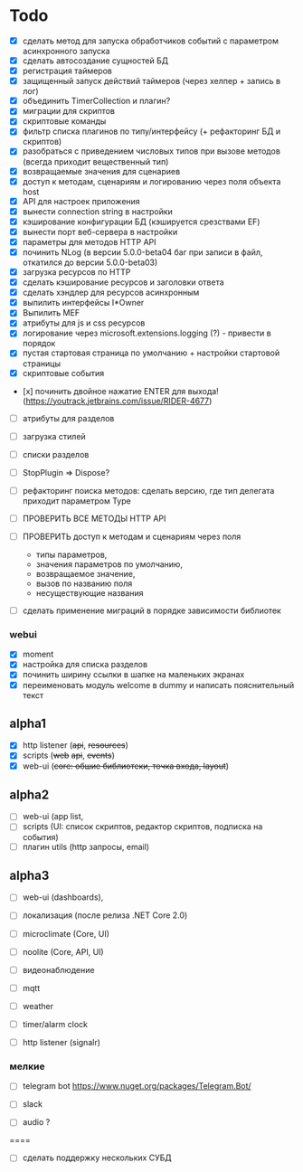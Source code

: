 ﻿# Todo

- [x] сделать метод для запуска обработчиков событий с параметром асинхронного запуска
- [x] сделать автосоздание сущностей БД
- [x] регистрация таймеров 
- [x] защищенный запуск действий таймеров (через хелпер + запись в лог)
- [x] объединить TimerCollection и плагин?
- [x] миграции для скриптов
- [x] скриптовые команды
- [x] фильтр списка плагинов по типу/интерфейсу (+ рефакторинг БД и скриптов)
- [x] разобраться с приведением числовых типов при вызове методов (всегда приходит вещественный тип)
- [x] возвращаемые значения для сценариев
- [x] доступ к методам, сценариям и логированию через поля объекта host
- [x] API для настроек приложения
- [x] вынести connection string в настройки
- [x] кэширование конфигурации БД (кэшируется срезствами EF)
- [x] вынести порт веб-сервера в настройки
- [x] параметры для методов HTTP API
- [x] починить NLog (в версии 5.0.0-beta04 баг при записи в файл, откатился до версии 5.0.0-beta03)
- [x] загрузка ресурсов по HTTP
- [x] сделать кэширование ресурсов и заголовки ответа
- [x] сделать хэндлер для ресурсов асинхронным
- [x] выпилить интерфейсы I*Owner
- [x] Выпилить MEF
- [x] атрибуты для js и css ресурсов
- [x] логирование через microsoft.extensions.logging (?) - привести в порядок
- [x] пустая стартовая страница по умолчанию + настройки стартовой страницы
- [x] скриптовые события
- [х] починить двойное нажатие ENTER для выхода! (https://youtrack.jetbrains.com/issue/RIDER-4677)

- [ ] атрибуты для разделов
- [ ] загрузка стилей
- [ ] списки разделов

- [ ] StopPlugin => Dispose?
- [ ] рефакторинг поиска методов: сделать версию, где тип делегата приходит параметром Type

- [ ] ПРОВЕРИТЬ ВСЕ МЕТОДЫ HTTP API
- [ ] ПРОВЕРИТЬ доступ к методам и сценариям через поля
  - типы параметров, 
  - значения параметров по умолчанию, 
  - возвращаемое значение, 
  - вызов по названию поля
  - несуществующие названия
- [ ] сделать применение миграций в порядке зависимости библиотек

### webui
- [x] moment
- [x] настройка для списка разделов
- [x] починить ширину ссылки в шапке на маленьких экранах
- [x] переименовать модуль welcome в dummy и написать пояснительный текст

## alpha1

- [x] http listener (~~api~~, ~~resources~~)
- [x] scripts (~~web~~ ~~api~~, ~~events~~)
- [x] web-ui (~~core: обшие библиотеки, точка входа, layout~~)

## alpha2

- [ ] web-ui (app list,
- [ ] scripts (UI: список скриптов, редактор скриптов, подписка на события)
- [ ] плагин utils (http запросы, email)

## alpha3

- [ ] web-ui (dashboards),
- [ ] локализация (после релиза .NET Core 2.0)
- [ ] microclimate (Core, UI)
- [ ] noolite (Core, API, UI)
- [ ] видеонаблюдение
- [ ] mqtt
- [ ] weather
- [ ] timer/alarm clock
- [ ] http listener (signalr)


### мелкие

- [ ] telegram bot https://www.nuget.org/packages/Telegram.Bot/
- [ ] slack

- [ ] audio ?

====

- [ ] сделать поддержку нескольких СУБД


